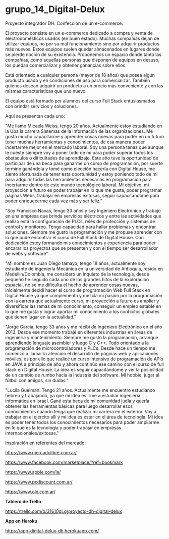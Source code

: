 # grupo_14_Digital-Delux
Proyecto integrador DH. Confección de un e-commerce.

El proyecto consiste en un e-commerce dedicado a compra y venta de electrodomésticos usados (en buen estado).
Muchas compañías dejan de utilizar equipos, no por su mal funcionamiento sino por adquirir productos más nuevos. Estos equipos suelen quedar almacenados en lugares donde se pierde noción de su existencia.
Proponemos un espacio donde tanto las compañías, como aquellas personas que disponen de equipos en desuso, los puedan comercializar y obtener ganancias sobre ellos.

Está orientado a cualquier persona (mayor de 18 años) que posea algún producto usado y en condiciones de uso para comercializar. También quienes desean adquirir un producto a un precio más conveniente y con las mismas características que uno nuevo.

El equipo está formado por alumnos del curso Full Stack entusiasmados con brindar servicios y soluciones.

Aquí se presentan cada uno:

"Me llamo Micaela Weiss, tengo 20 años. Actualmente estoy estudiando en la Uba la carrera Sistemas de la información de las organizaciones. 
Me gusta mucho capacitarme y aprender cosas nuevas para poder en un futuro tener muchas herramientas y conocimientos, de esa manera poder incertarme mejor en el mercado laboral. Soy una persona tenaz que aunque le cueste siempre voy a poner todo de mí para poder superar todos los obstáculos o dificultades de aprendizaje. 
Este año tuve la oportunidad de participar de una beca para ganarme un curso de programación, por suerte terminé ganándola y tomé como elección hacerla con Digital House, me siento afortunada de tener esta oportunidad y estoy poniendo todo de mi para adquirir todas las herramientas necesarias en programación para incertarme dentro de este mundo tecnológico laboral. 
Mi objetivo, mi proyección a futuro es poder trabajar en lo que me gusta, poder programar páginas Webs, trabajar en empresas exitosas, seguir capacitándome para poder enriquecerme cada vez más y ser feliz."

"Soy Francisco Navas, tengo 33 años y soy Ingeniero Electrónico y trabajo en una empresa que brinda servicios eléctricos y entre las actividades que realizo está la configuración de PLCs, relés de protección y sistemas de control y monitoreo.
Tengo capacidad para hallar problemas y encontrar soluciones.
Siempre me gustó la programación y me propuse aprender con lo que pude encontrar el curso de Full Stack de Digital House.
Con dedicación estoy formando mis conocimientos y experiencia para poder encarar los proyectos que se presenten y con el tiempo ser desarrollador de webs y software"

"Mi nombre es Juan Diego tamayo, tengo 18 años, actualmente soy estudiante de ingeniería Mecánica en la universidad de Antioquia, resido en Medellín/Colombia, me considero un inquieto de la tecnología, desde pequeño he seguido cada uno de los grandes hitos de la exploración espacial, no se me dificulta el hecho de aprender cosas nuevas, inicialmente decidí hacer el curso de programación Web Full Stack en Digital House ya que complementa y mezcla mi pasión por la programación con la carrera que actualmente curso, mi proyección a futuro es ampliar y diversificar las ramas de mi conocimiento, conseguir un empleo estable en lo que me gusta y lograr aportar mi conocimiento a los conflictos globales que tienen lugar en la actualidad."

"Jorge Garcia, tengo 33 años y me recibí de Ingeniero Electrónico en el año 2013. Desde ese momento trabajé en diferentes industrias en áreas de ingeniería y mantenimiento. Siempre me gustó la programación, arranque aprendiendo lenguaje asembler y luego C y C++. Todo orientado a la programación de microcontroladores y PLCs. Desde hace un tiempo me comenzó a llamar la atención el desarrolló de páginas web y aplicaciones móviles, es por ello que realicé un curso intensivo de programación de APIs en JAVA a principio de año y ahora continúo ese camino con el curso de full stack en Digital House. La idea es seguir capacitándome y ver la posibilidad de un cambio de rumbo hacia la industria del software. 
Mi hobbie, jugar al fútbol con amigos, sin dudas."

"Lucila Guelman. Tengo 21 años. Actualmente me encuentro estudiando hebreo y trabajando, ya que mi idea es irme a estudiar ingeniería informática en Israel. Gané esta beca de mi comunidad judía y quería obtener las herramientas básicas para luego desarrollar esos conocimientos cuando tenga que realizar mi carrera en el exterior. Voy a trabajar en el ejército allí y mi idea es estar en el área de tecnología. Mi idea es poder tener todos los conocimientos necesarios para poder ampliarme en lo que es la tecnología y poder trabajar en empresas internacionales/exitosas."

Inspiración en referentes del mercado:

https://www.mercadolibre.com.ar/ <!-- Página de compra y venta de todo tipo de productos, se toma como ejemplo de diseño por su facilidad y funcionalidades-->

https://www.facebook.com/marketplace/?ref=bookmark <!-- Página de compra y venta de todo tipo de productos, se toma como ejemplo de diseño-->

https://www.apple.com/la/ <!-- Compra y venta de productos apple, se toma como ejemplo de diseño-->

https://www.pcdiscount.com.ar/ <!-- Página de compra y venta de notebooks usadas, se toma como referente del tema-->

https://www.olx.com.ar/ <!-- Página de compra y venta de productos nuevos y usados, se toma como referente del tema-->


**Tablero de Trello**

https://trello.com/b/31610gLg/proyecto-dh-digital-delux

**App en Heroku**

https://app-digital-delux-dh.herokuapp.com/
